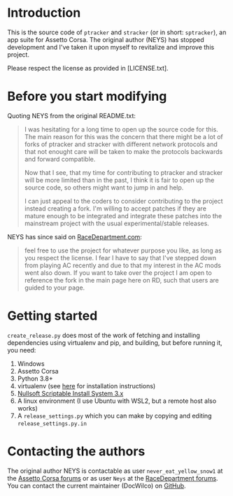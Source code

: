 # Introduction

This is the source code of `ptracker` and `stracker` (or in short: `sptracker`), an app suite for 
Assetto Corsa. The original author (NEYS) has stopped development and I've taken it upon myself
to revitalize and improve this project.

Please respect the license as provided in [LICENSE.txt].

# Before you start modifying

Quoting NEYS from the original README.txt:
> I was hesitating for a long time to open up the source code for this. The main reason for this
> was the concern that there might be a lot of forks of ptracker and stracker with different 
> network protocols and that not enought care will be taken to make the protocols backwards and
> forward compatible. 
> 
> Now that I see, that my time for contributing to ptracker and stracker will be more limited
> than in the past, I think it is fair to open up the source code, so others might want to 
> jump in and help.
> 
> I can just appeal to the coders to consider contributing to the project instead creating a fork. 
> I'm willing to accept patches if they are mature enough to be integrated and integrate these 
> patches into the mainstream project with the usual experimental/stable releases.

NEYS has since said on [RaceDepartment.com](https://www.racedepartment.com/threads/sp-tracker_source.157319/#post-3380915):
> feel free to use the project for whatever purpose you like, as long as you respect the license.
> I fear I have to say that I've stepped down from playing AC recently and due to that my interest
> in the AC mods went also down. If you want to take over the project I am open to reference the
> fork in the main page here on RD, such that users are guided to your page. 

# Getting started

`create_release.py` does most of the work of fetching and installing dependencies
using virtualenv and pip, and building, but before running it, you need:
1. Windows
1. Assetto Corsa
1. Python 3.8+
1. virtualenv (see [here](https://packaging.python.org/guides/installing-using-pip-and-virtual-environments/#installing-virtualenv) for installation instructions)
1. [Nullsoft Scriptable Install System 3.x](https://nsis.sourceforge.io/Download)
1. A linux environment (I use Ubuntu with WSL2, but a remote host also works)
1. A `release_settings.py` which you can make by copying and editing `release_settings.py.in`

# Contacting the authors

The original author NEYS is contactable as user `never_eat_yellow_snow1` at the
[Assetto Corsa forums](http://www.assettocorsa.net/forum/index.php) or as user `Neys` at the 
[RaceDepartment forums](http://www.racedepartment.com/forums/).
You can contact the current maintainer (DocWilco) on [GitHub](https://github.com/docwilco/sptracker).
